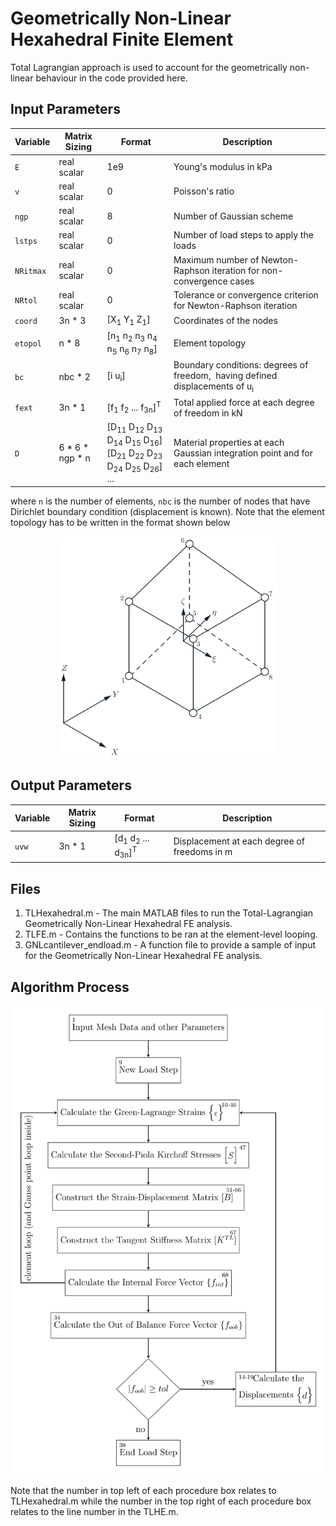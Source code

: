# Geometrically Non-Linear Hexahedral Finite Element
Total Lagrangian approach is used to account for the geometrically non-linear behaviour in the code provided here.

## Input Parameters
| Variable | Matrix Sizing | Format | Description |
| --- | --- | --- | --- |
| `E` | real scalar | 1e9 | Young's modulus in kPa |
| `v` | real scalar | 0 | Poisson's ratio |
| `ngp` | real scalar | 8 | Number of Gaussian scheme |
| `lstps` | real scalar | 0 | Number of load steps to apply the loads |
| `NRitmax` | real scalar | 0 | Maximum number of Newton-Raphson iteration for non-convergence cases |
| `NRtol` | real scalar | 0 | Tolerance or convergence criterion for Newton-Raphson iteration |
| `coord` | 3n * 3 | [X<sub>1</sub> Y<sub>1</sub> Z<sub>1</sub>] | Coordinates of the nodes |
| `etopol` | n * 8 | [n<sub>1</sub> n<sub>2</sub> n<sub>3</sub> n<sub>4</sub> n<sub>5</sub> n<sub>6</sub> n<sub>7</sub> n<sub>8</sub>] | Element topology |
| `bc` | nbc * 2 | [i u<sub>i</sub>] | Boundary conditions: degrees of freedom, <math>i</math> having defined displacements of u<sub>i</sub> |
| `fext` | 3n * 1 | [f<sub>1</sub> f<sub>2</sub> ... f<sub>3n</sub>]<sup>T</sup> | Total applied force at each degree of freedom in kN |
| `D` | 6 * 6 * ngp * n | [D<sub>11</sub> D<sub>12</sub> D<sub>13</sub> D<sub>14</sub> D<sub>15</sub> D<sub>16</sub>] <br /> [D<sub>21</sub> D<sub>22</sub> D<sub>23</sub> D<sub>24</sub> D<sub>25</sub> D<sub>26</sub>] <br /> ... | Material properties at each Gaussian integration point and for each element |

where `n` is the number of elements, `nbc` is the number of nodes that have Dirichlet boundary condition (displacement is known). Note that the element topology has to be written in the format shown below
<p align="center">
  <img src="../Linear/8_Hexahedral_Nodal_Numbering.png" width="350" title="hover text">
</p>

## Output Parameters
| Variable | Matrix Sizing | Format | Description |
| --- | --- | --- | --- |
| `uvw` | 3n * 1 | [d<sub>1</sub> d<sub>2</sub> ... d<sub>3n</sub>]<sup>T</sup> | Displacement at each degree of freedoms in m |

## Files
1. TLHexahedral.m - The main MATLAB files to run the Total-Lagrangian Geometrically Non-Linear Hexahedral FE analysis.
2. TLFE.m - Contains the functions to be ran at the element-level looping.
3. GNLcantilever_endload.m - A function file to provide a sample of input for the Geometrically Non-Linear Hexahedral FE analysis.

## Algorithm Process
<p align="center">
  <img src="Geometrically_Non-Linear_Hexahedral_Process.png" width="1654" title="hover text">
</p>
Note that the number in top left of each procedure box relates to TLHexahedral.m while the number in the top right of each procedure box relates to the line number in the TLHE.m.
